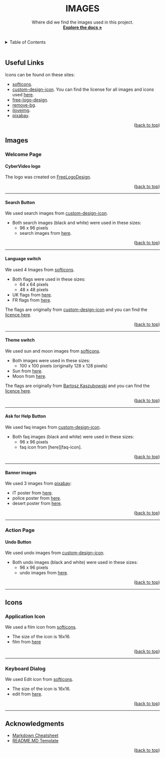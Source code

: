 <div id="top"></div>

<!-- TITLE -->
<div align="center">
<h1 align="center">IMAGES</h1>
  <p align="center">
Where did we find the images used in this project.
<br />
    <a href="https://github.com/MathysC/CyberVideo/tree/master/Docs"><strong>Explore the docs »</strong></a>
    <br />
    <br />
  </p>
</div>

 <!-- TABLE OF CONTENTS -->
 <details>
  <summary>Table of Contents</summary>
  <ol>
    <li><a href="#useful-links">Useful links</a></li>
    <li> <a href="#others">Images</a>
      <ul>
        <li> 
          <a href="#welcome-page">Welcome Page</a>
            <ul>
              <li><a href="#cybervideo-logo">CyberVideo Logo</a></li>
              <li><a href="#search-button">Search Button</a></li>
              <li><a href="#language-switch">Language switch</a></li>
              <li><a href="#theme-switch">Theme switch</a></li>
              <li><a href="#ask-for-help-button">Ask For Help Button</a></li>
              <li><a href="#banner-images">Banner Images</a></li>
            </ul>
        </li>
        <li> 
          <a href="#welcome-page">Action Page</a>
            <ul>
              <li><a href="#undo-button">Undo Button</a></li>
            </ul>
        </li>
      </ul>
    </li>
    <li>
        <a href="#others">Icons</a>
        <ul>
            <li><a href=#application-icon> Application icon</li>
            <li><a href="#cybervideo-logo">Keyboard Dialog</a></li>
        </ul>
    </li>
  </ol>
</details>
<br>

## Useful Links

Icons can be found on these sites:

- [softicons][soft].
- [custom-design-icon][cid]. You can find the license for all images and icons used [here][license].
- [free-logo-design][fld].
- [remove-bg][rbg].
- [iloveimg][ili].
- [pixabay][pbay].

<p align="right">(<a href="#top">back to top</a>)</p>

## Images

### Welcome Page

#### CyberVideo logo

The logo was created on [FreeLogoDesign][fld].

<p align="right">(<a href="#top">back to top</a>)</p>

---

#### Search Button

We used search images from [custom-design-icon][cid].

- Both search images (black and white) were used in these sizes:
  - 96 x 96 pixels
  - search images from [here][search-img].

<p align="right">(<a href="#top">back to top</a>)</p>

---

#### Language switch

We used 4 Images from [softicons][soft].

- Both flags were used in these sizes:
  - 64 x 64 pixels
  - 48 x 48 pixels
- UK flags from [here][uk-flag].
- FR flags from [here][fr-flag].

The flags are originally from [custom-design-icon][cid] and you can find the [licence here][license].

<p align="right">(<a href="#top">back to top</a>)</p>

---

#### Theme switch

We used sun and moon images from [softicons][soft].

- Both images were used in these sizes:
  - 100 x 100 pixels (originally 128 x 128 pixels)
- Sun from [here][light].
- Moon from [here][dark].

The flags are originally from [Bartosz Kaszubowski][theme-site] and you can find the [licence here][theme-license].

<p align="right">(<a href="#top">back to top</a>)</p>

---

#### Ask for Help Button

We used faq images from [custom-design-icon][cid].

- Both faq images (black and white) were used in these sizes:
  - 96 x 96 pixels
  - faq icon from [here][faq-icon].

<p align="right">(<a href="#top">back to top</a>)</p>

---

#### Banner images

We used 3 images from [pixabay][pbay-movie-poster]:

- IT poster from [here][it].
- police poster from [here][police].
- desert poster from [here][desert].

<p align="right">(<a href="#top">back to top</a>)</p>

---

### Action Page

#### Undo Button
We used undo images from [custom-design-icon][cid].

- Both undo images (black and white) were used in these sizes:
  - 96 x 96 pixels
  - undo images from [here][undo-redo-img].

<p align="right">(<a href="#top">back to top</a>)</p>

---

## Icons

### Application Icon

We used a film icon from [softicons][soft].

- The size of the icon is 16x16.
- film from [here][film-ico]

<p align="right">(<a href="#top">back to top</a>)</p>

---

### Keyboard Dialog

We used Edit icon from [softicons][soft].

- The size of the icon is 16x16.
- edit from [here][edit-ico].

<p align="right">(<a href="#top">back to top</a>)</p>

---

## Acknowledgments

- [Markdown Cheatsheet][md-url]
- [README.MD Template][readme-url]
<p align="right">(<a href="#top">back to top</a>)</p>

<!-- MARKDOWN LINKS & IMAGES -->

[md-url]: https://github.com/adam-p/markdown-here/wiki/Markdown-Cheatsheet
[readme-url]: https://github.com/othneildrew/Best-README-Template
[soft]: https://www.softicons.com/
[cid]: https://www.customicondesign.com
[rbg]: https://www.remove.bg/
[fld]: https://www.freelogodesign.org/
[ili]: https://www.iloveimg.com/resize-image
[pbay]: https://pixabay.com/illustrations/
[license]: https://www.customicondesign.com/license-agreement/
[uk-flag]: https://www.softicons.com/web-icons/flag-icons-by-custom-icon-design/united-kingdom-flag-icon
[fr-flag]: https://www.softicons.com/web-icons/flag-icons-by-custom-icon-design/france-flag-icon
[dark]: https://www.softicons.com/web-icons/vector-stylish-weather-icons-by-bartosz-kaszubowski/sun-big-cloud-dark-icon
[light]: https://www.softicons.com/web-icons/vector-stylish-weather-icons-by-bartosz-kaszubowski/sun-rays-small-icon
[theme-site]: https://simekdesign.eu/
[theme-license]: https://creativecommons.org/licenses/by-nc-sa/3.0/
[pbay-movie-poster]: https://pixabay.com/images/search/movie%20posters/?min_width=100&min_height=600&manual_search=1
[it]: https://pixabay.com/illustrations/it-it-movie-minimal-poster-poster-3706529/
[police]: https://pixabay.com/photos/police-crime-scene-cop-movie-poster-6718716/
[desert]: https://pixabay.com/photos/desert-fantasy-movie-poster-6952778/
[edit-ico]: https://www.softicons.com/toolbar-icons/mono-general-icons-2-by-custom-icon-design/edit-icon
[film-ico]: https://www.softicons.com/toolbar-icons/fugue-16px-icons-by-yusuke-kamiyamane/film-icon
[faq-ico]: https://www.customicondesign.com/free-icons/mono-icon-set/mono-general-1/
[search-img]: https://www.customicondesign.com/free-icons/mono-icon-set/mono-general-2/
[undo-redo-img]: https://www.customicondesign.com/free-icons/mono-icon-set/mono-general-3/#
